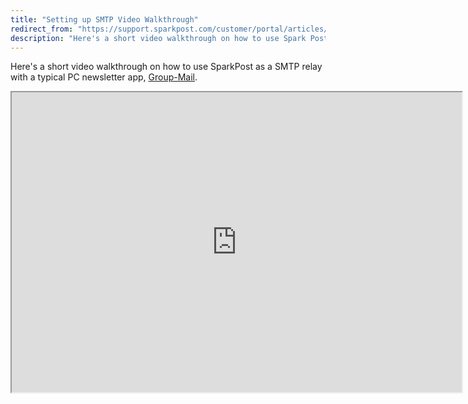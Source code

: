 ```yaml
---
title: "Setting up SMTP Video Walkthrough"
redirect_from: "https://support.sparkpost.com/customer/portal/articles/2051794-setting-up-smtp-video-walkthrough"
description: "Here's a short video walkthrough on how to use Spark Post as a SMTP relay with a typical PC newsletter app Group Mail iframe height 480 src https www youtube com embed m P 7 w GEF 93 d 4 autoplay 1 width 720 iframe..."
---
```


Here's a short video walkthrough on how to use SparkPost as a SMTP relay with a typical PC newsletter app, [Group-Mail](http://group-mail.com).

<iframe height="480" src="https://www.youtube.com/embed/mP7wGEF93d4?autoplay=1" width="720"></iframe>